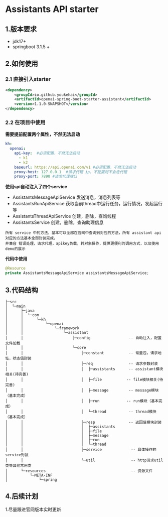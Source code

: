 # Assistants API starter

## 1.版本要求

- jdk17+
- springboot 3.1.5 +

## 2.如何使用

### 2.1 直接引入starter

```xml
<dependency>
    <groupId>io.github.youkehai</groupId>
    <artifactId>openai-spring-boot-starter-assistant</artifactId>
    <version>1.1.0-SNAPSHOT</version>
</dependency>
```

### 2.2 在项目中使用

**需要提前配置两个属性，不然无法启动**

```yaml
kh:
  openai:
    api-key:  #必须配置，不然无法启动
      - k1
      - k2
    baseurl: https://api.openai.com/v1 #必须配置，不然无法启动
    proxy-host: 127.0.0.1  #请求代理 ip，不配置则不会走代理
    proxy-port: 7890 #请求代理端口
```

**使用spi自动注入了四个service**

- AssistantsMessageApiService 发送消息，消息列表等
- AssistantsRunApiService 获取当前thread中运行任务，运行情况，发起运行等
- AssistantsThreadApiService 创建，删除，查询线程
- AssistantsService 创建，删除，查询助理信息

```
所有 service 中的方法，基本可以全部在官网中查询到对应的方法，所有 assistant api 对应的方法基本全部封装完成，
并兼容 错误处理，请求代理，apikey负载，转对象操作，提供更便利的调用方式，以及使用 demo的展示
```

**代码中使用**

```java
@Resource
private AssistantsMessageApiService assistantsMessageApiService;
```

## 3.代码结构

```
├─src
│  └─main
│      ├─java
│      │  └─com
│      │      └─kh
│      │          └─openai
│      │              └─framework
│      │                  └─assistant
│      │                      ├─config                 -- 自动注入，配置文件加载
│      │                      └─core
│      │                          ├─constant           -- 常量包，请求地址，状态值封装
│      │                          ├─req                -- 请求参数封装
│      │                          │  ├─assistants      -- assistant模块相关(待完善)
│      │                          │  ├─file			  -- file模块相关(待完善)
│      │                          │  ├─message         -- message模块（基本完成）
│      │                          │  ├─run			  -- run模块（基本完成）
│      │                          │  └─thread          -- thread模块（基本完成）
│      │                          ├─resp               -- 返回值模块封装
│      │                          │  ├─assistants
│      │                          │  ├─file
│      │                          │  ├─message
│      │                          │  ├─run
│      │                          │  └─thread
│      │                          ├─service             -- 具体操作的service封装
│      │                          └─util                -- http请求util类等其他常用类
│      └─resources                                      -- 资源文件
│          └─META-INF
│              └─spring

```

## 4.后续计划

1.尽量跟进官网版本实时更新

##  